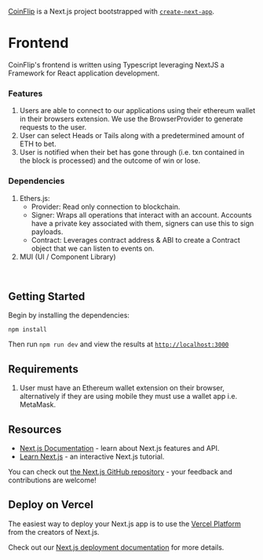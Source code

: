 [CoinFlip](https://nextjs.org/) is a Next.js project bootstrapped with [`create-next-app`](https://github.com/vercel/next.js/tree/canary/packages/create-next-app).

# Frontend
CoinFlip's frontend is written using Typescript leveraging NextJS a Framework for React application development. 

### Features
1. Users are able to connect to our applications using their ethereum wallet in their browsers extension. We use the BrowserProvider to generate requests to the user.
2. User can select Heads or Tails along with a predetermined amount of ETH to bet.
3. User is notified when their bet has gone through (i.e. txn contained in the block is processed) and the outcome of win or lose. 


### Dependencies

1. Ethers.js:
    - Provider: Read only connection to blockchain.
    - Signer: Wraps all operations that interact with an account. Accounts have a private key associated with them, signers can use this to sign payloads.
    - Contract: Leverages contract address & ABI to create a Contract object that we can listen to events on.
2. MUI (UI / Component Library)
<br/>


## Getting Started

Begin by installing the dependencies:

```
npm install
```

Then run <code>npm run dev</code> and view the results at [`http://localhost:3000`](http://localhost:3000)

## Requirements

1. User must have an Ethereum wallet extension on their browser, alternatively if they are using mobile they must use a wallet app i.e. MetaMask.


## Resources

- [Next.js Documentation](https://nextjs.org/docs) - learn about Next.js features and API.
- [Learn Next.js](https://nextjs.org/learn) - an interactive Next.js tutorial.

You can check out [the Next.js GitHub repository](https://github.com/vercel/next.js/) - your feedback and contributions are welcome!

## Deploy on Vercel

The easiest way to deploy your Next.js app is to use the [Vercel Platform](https://vercel.com/new?utm_medium=default-template&filter=next.js&utm_source=create-next-app&utm_campaign=create-next-app-readme) from the creators of Next.js.

Check out our [Next.js deployment documentation](https://nextjs.org/docs/deployment) for more details.